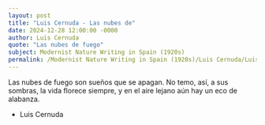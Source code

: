 ```yaml
---
layout: post
title: "Luis Cernuda - Las nubes de"
date: 2024-12-28 12:00:00 -0000
author: Luis Cernuda
quote: "Las nubes de fuego"
subject: Modernist Nature Writing in Spain (1920s)
permalink: /Modernist Nature Writing in Spain (1920s)/Luis Cernuda/Luis Cernuda - Las nubes de
---
```


Las nubes de fuego
son sueños que se apagan.
No temo, así, a sus sombras,
la vida florece siempre,
y en el aire lejano
aún hay un eco de alabanza.

- Luis Cernuda
